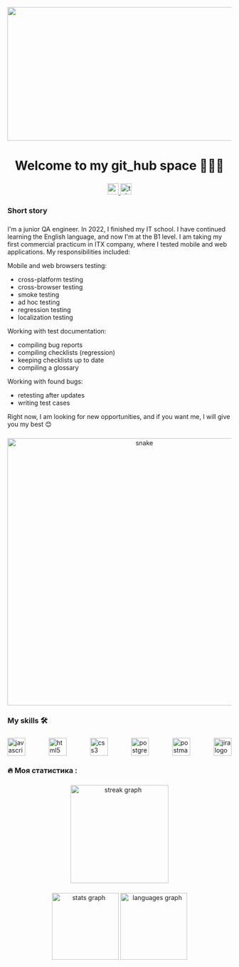 <br clear="both">

<div align="center">
  <img height="300" width="600" src="https://user-images.githubusercontent.com/74038190/225813708-98b745f2-7d22-48cf-9150-083f1b00d6c9.gif"  />
</div>

###

<h1 align="center">Welcome to my git_hub space 🚀✨🌌</h1>

###

<div align="center">
  <a href="mailto:imaxmanis@gmail.com?subject=Your%20Subject&body=Your%20message%20body%20here" target="_blank">
    <img src="https://img.shields.io/badge/Gmail-c14438?style=flat-square&logo=Gmail&logoColor=white&link=mailto:imaxmanis@gmail.com" height="25" alt="gmail logo" />
</a>
  <a href="https://t.me/Max_Manis" target="_blank">
    <img src="https://img.shields.io/static/v1?message=Telegram&logo=telegram&label=&color=2CA5E0&logoColor=white&labelColor=&style=for-the-badge" height="25" alt="telegram logo"  />
  </a>
</div>

###

<h3 align="left">Short story</h3>

###

<p align="left">I'm a junior QA engineer. In 2022, I finished my IT school. I have continued learning the English language, and now I'm at the B1 level. I am taking my first commercial practicum in ITX company, where I tested mobile and web applications. My responsibilities included:
  
Mobile and web browsers testing:
- cross-platform testing
- cross-browser testing
- smoke testing
- ad hoc testing
- regression testing
- localization testing

Working with test documentation:
- compiling bug reports
- compiling checklists (regression)
- keeping checklists up to date
- compiling a glossary

Working with found bugs:
- retesting after updates
- writing test cases

Right now, I am looking for new opportunities, and if you want me, I will give you my best 😊
</p>


###

<p align="center">
 <img width="600" src="assets/github-snake.svg" alt="snake"/>
</p>

###

<h3 align="left">My skills 🛠 </h3>

###

<div style="display: flex; justify-content: space-between; align-items: center; width: 100%;">
  <img src="https://cdn.jsdelivr.net/gh/devicons/devicon/icons/javascript/javascript-original.svg" height="40" alt="javascript logo" />
  <img src="https://cdn.jsdelivr.net/gh/devicons/devicon/icons/html5/html5-original.svg" height="40" alt="html5 logo" />
  <img src="https://cdn.jsdelivr.net/gh/devicons/devicon/icons/css3/css3-original.svg" height="40" alt="css3 logo" />
  <img src="https://skillicons.dev/icons?i=postgres" height="40" alt="postgresql logo" />
  <img src="https://www.vectorlogo.zone/logos/getpostman/getpostman-icon.svg" height="40" alt="postman logo" />
  <img src="https://cdn.jsdelivr.net/gh/devicons/devicon/icons/jira/jira-original.svg" height="40" alt="jira logo" />
</div>



###

<h3 align="left">🔥   Моя статистика :</h3>

###

<div align="center">
  <img src="https://streak-stats.demolab.com?user=filimonovalexey&locale=en&mode=daily&theme=dark&hide_border=false&border_radius=5&order=3" height="220" alt="streak graph"  />
</div>

###

<div align="center">
  <img src="https://github-readme-stats.vercel.app/api?username=filimonovalexey&hide_title=false&hide_rank=false&show_icons=true&include_all_commits=true&count_private=true&disable_animations=false&theme=dracula&locale=en&hide_border=false&order=1" height="150" alt="stats graph"  />
  <img src="https://github-readme-stats.vercel.app/api/top-langs?username=filimonovalexey&locale=en&hide_title=false&layout=compact&card_width=320&langs_count=5&theme=dracula&hide_border=false&order=2" height="150" alt="languages graph"  />
</div>

###
